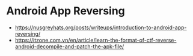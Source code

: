 # Android App Reversing
- https://nusgreyhats.org/posts/writeups/introduction-to-android-app-reversing/
- https://itzone.com.vn/en/article/learn-the-format-of-ctf-reverse-android-decompile-and-patch-the-apk-file/
